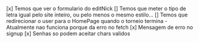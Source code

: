 [x] Temos que ver o formulario do editNick
[]  Temos que meter o tipo de letra igual pelo site inteiro, ou pelo menos o mesmo estilo...
[]  Temos que redirecionar o user para o HomePage quando o torneio termina - Atualmente nao funciona porque da erro no fetch
[x]  Mensagem de erro no signup
[x]  Senhas so podem aceitar chars validos
